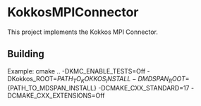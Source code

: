 # KokkosMPIConnector

This project implements the Kokkos MPI Connector.

## Building

Example:
cmake .. -DKMC_ENABLE_TESTS=Off -DKokkos_ROOT=${PATH_TO_KOKKOS_INSTALL} -DMDSPAN_ROOT=${PATH_TO_MDSPAN_INSTALL} -DCMAKE_CXX_STANDARD=17 -DCMAKE_CXX_EXTENSIONS=Off
